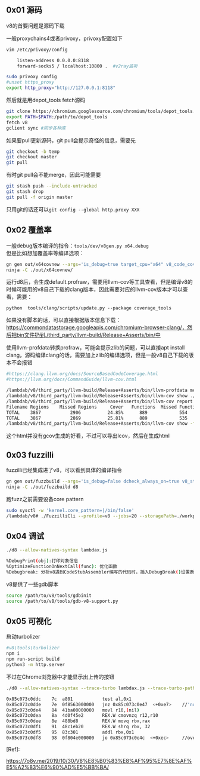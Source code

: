 ## 0x01 源码

v8的首要问题是源码下载

一般proxychains4或者privoxy，privoxy配置如下  

```BASH
vim /etc/privoxy/config

    listen-address 0.0.0.0:8118
    forward-socks5 / localhost:10800 .  #v2ray监听

sudo privoxy config
#unset https_proxy
export http_proxy="http://127.0.0.1:8118"
```

然后就是用depot_tools fetch源码

```bash
git clone https://chromium.googlesource.com/chromium/tools/depot_tools.git
export PATH=$PATH:/path/to/depot_tools
fetch v8 
gclient sync #同步各种库
```

如果要pull更新源码，git pull会提示奇怪的信息，需要先  

```BASH
git checkout -b temp
git checkout master
git pull 
```

有时git pull会不能merge，因此可能需要  

```BASH 
git stash push --include-untracked
git stash drop
git pull -f origin master
```

只用git的话还可以`git config --global http.proxy XXX`  

## 0x02 覆盖率

一般debug版本编译的指令：`tools/dev/v8gen.py x64.debug`  
但是比如想加覆盖率等编译选项：

```BASH
gn gen out/x64covnew --args='is_debug=true target_cpu="x64" v8_code_coverage=true use_clang_coverage=true '
ninja -C ./out/x64covnew/
```

运行d8后，会生成default.profraw，需要用llvm-cov等工具查看，但是编译v8的时候可能用的v8自己下载的clang版本，因此需要对应的llvm-cov版本才可以查看，需要：

`python  tools/clang/scripts/update.py --package coverage_tools`

如果没有脚本的话，可以直接根据版本信息下载：https://commondatastorage.googleapis.com/chromium-browser-clang/，然后把bin文件扔到./third_party/llvm-build/Release+Asserts/bin/中

使用llvm-profdata转换profraw，可能会提示zlib的问题，可以直接apt install clang，源码编译clang的话，需要加上zlib的编译选项，但是一般v8自己下载的版本不会报错

```BASH
#https://clang.llvm.org/docs/SourceBasedCodeCoverage.html
#https://llvm.org/docs/CommandGuide/llvm-cov.html

/lambdab/v8/third_party/llvm-build/Release+Asserts/bin/llvm-profdata merge -sparse default.profraw -o d8.profdata
/lambdab/v8/third_party/llvm-build/Release+Asserts/bin/llvm-cov show ./d8 --instr-profile=./d8.profdata
/lambdab/v8/third_party/llvm-build/Release+Asserts/bin/llvm-cov report ./d8 --instr-profile=./d8.profdata
Filename Regions    Missed Regions     Cover   Functions  Missed Functions  Executed       Lines      Missed Lines     Cover    Branches   Missed Branches     Cover
TOTAL    3867           2906          24.85%      889            554         37.68%        6274           4718        24.80%      2246           1918    14.60%
TOTAL    3867           2869          25.81%      889            535         39.82%        6274           4585        26.92%      2246           1886    16.03%
/lambdab/v8/third_party/llvm-build/Release+Asserts/bin/llvm-cov show -format=html -instr-profile=d8.profdata ./d8 srcdir > coverage.html
```

这个html并没有gcov生成的好看，不过可以导出lcov，然后在生成html

## 0x03 fuzzilli

fuzzilli已经集成进了v8，可以看到具体的编译指令  

```BASH
gn gen out/fuzzbuild --args='is_debug=false dcheck_always_on=true v8_static_library=true v8_enable_slow_dchecks=true v8_enable_v8_checks=true v8_enable_verify_heap=true v8_enable_verify_csa=true v8_fuzzilli=true v8_enable_verify_predictable=true sanitizer_coverage_flags="trace-pc-guard" target_cpu="x64"'
ninja -C ./out/fuzzbuild d8
```

跑fuzz之前需要设备core pattern

```BASH
sudo sysctl -w 'kernel.core_pattern=|/bin/false'
/lambdab/v8# ./FuzzilliCli --profile=v8 --jobs=20 --storagePath=./workplace/ --exportStatistics  --collectRuntimeTypes out/fuzzbuild/d8
```

## 0x04 调试

```BASH
./d8 --allow-natives-syntax lambdax.js

%DebugPrint(obj):打印对象信息
%OptimizeFunctionOnNextCall(func): 优化函数
%Debugbreak: 分析v8遇到CodeStubAssembler编写的代码时，插入DebugBreak()设置断点
```
v8提供了一些gdb脚本

```BASH
source /path/to/v8/tools/gdbinit
source /path/to/v8/tools/gdb-v8-support.py
```

## 0x05 可视化

启动turbolizer  

```BASH
#v8\tools\turbolizer
npm i
npm run-script build
python3 -m http.server
```

不过在Chrome浏览器中才能显示出上传的按钮  

```bash
./d8 --allow-natives-syntax --trace-turbo lambdax.js --trace-turbo-path ./tfir

0x85c073c0ddc    7c  a801           test al,0x1
0x85c073c0dde    7e  0f8563000000   jnz 0x85c073c0e47  <+0xe7>    //'not a Smi'
0x85c073c0de4    84  41ba00000000   movl r10,(nil)
0x85c073c0dea    8a  4d0f45e2       REX.W cmovnzq r12,r10
0x85c073c0dee    8e  488bd8         REX.W movq rbx,rax
0x85c073c0df1    91  48c1eb20       REX.W shrq rbx, 32
0x85c073c0df5    95  83c301         addl rbx,0x1
0x85c073c0df8    98  0f804e000000   jo 0x85c073c0e4c  <+0xec>     //overflow
```

[Ref]:

https://7o8v.me/2019/10/30/V8%E8%B0%83%E8%AF%95%E7%8E%AF%E5%A2%83%E6%90%AD%E5%BB%BA/
